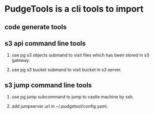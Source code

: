 # PudgeTools is a cli tools to import 

## code generate tools

## s3 api command line tools

1. use pg s3 objects submand to visit files which has been stored in s3 gateway.

2. use pg s3 bucket submand to visit bucket in s3 server.

## s3 jump command line tools

1. use pg jump subcommand to jump to castle machine by ssh.

2. add jumpserver url in ~/.pudgetool/config.yaml.


